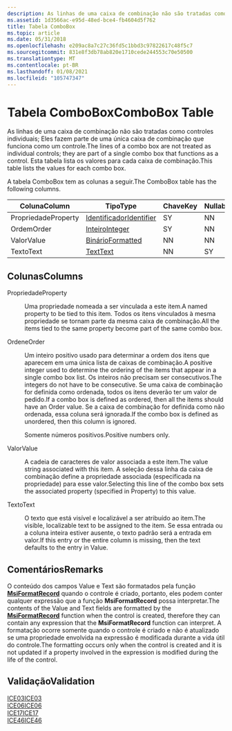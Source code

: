 ```yaml
---
description: As linhas de uma caixa de combinação não são tratadas como controles individuais; Eles fazem parte de uma única caixa de combinação que funciona como um controle. Esta tabela lista os valores para cada caixa de combinação.
ms.assetid: 1d3566ac-e95d-48ed-bce4-fb4604d5f762
title: Tabela ComboBox
ms.topic: article
ms.date: 05/31/2018
ms.openlocfilehash: e209ac8a7c27c36fd5c1bbd3c97822617c48f5c7
ms.sourcegitcommit: 831e8f3db78ab820e1710cede244553c70e50500
ms.translationtype: MT
ms.contentlocale: pt-BR
ms.lasthandoff: 01/08/2021
ms.locfileid: "105747347"
---
```

# <a name="combobox-table"></a><span data-ttu-id="bae3c-104">Tabela ComboBox</span><span class="sxs-lookup"><span data-stu-id="bae3c-104">ComboBox Table</span></span>

<span data-ttu-id="bae3c-105">As linhas de uma caixa de combinação não são tratadas como controles individuais; Eles fazem parte de uma única caixa de combinação que funciona como um controle.</span><span class="sxs-lookup"><span data-stu-id="bae3c-105">The lines of a combo box are not treated as individual controls; they are part of a single combo box that functions as a control.</span></span> <span data-ttu-id="bae3c-106">Esta tabela lista os valores para cada caixa de combinação.</span><span class="sxs-lookup"><span data-stu-id="bae3c-106">This table lists the values for each combo box.</span></span>

<span data-ttu-id="bae3c-107">A tabela ComboBox tem as colunas a seguir.</span><span class="sxs-lookup"><span data-stu-id="bae3c-107">The ComboBox table has the following columns.</span></span>



| <span data-ttu-id="bae3c-108">Coluna</span><span class="sxs-lookup"><span data-stu-id="bae3c-108">Column</span></span>   | <span data-ttu-id="bae3c-109">Tipo</span><span class="sxs-lookup"><span data-stu-id="bae3c-109">Type</span></span>                         | <span data-ttu-id="bae3c-110">Chave</span><span class="sxs-lookup"><span data-stu-id="bae3c-110">Key</span></span> | <span data-ttu-id="bae3c-111">Nullable</span><span class="sxs-lookup"><span data-stu-id="bae3c-111">Nullable</span></span> |
|----------|------------------------------|-----|----------|
| <span data-ttu-id="bae3c-112">Propriedade</span><span class="sxs-lookup"><span data-stu-id="bae3c-112">Property</span></span> | [<span data-ttu-id="bae3c-113">Identificador</span><span class="sxs-lookup"><span data-stu-id="bae3c-113">Identifier</span></span>](identifier.md) | <span data-ttu-id="bae3c-114">S</span><span class="sxs-lookup"><span data-stu-id="bae3c-114">Y</span></span>   | <span data-ttu-id="bae3c-115">N</span><span class="sxs-lookup"><span data-stu-id="bae3c-115">N</span></span>        |
| <span data-ttu-id="bae3c-116">Ordem</span><span class="sxs-lookup"><span data-stu-id="bae3c-116">Order</span></span>    | [<span data-ttu-id="bae3c-117">Inteiro</span><span class="sxs-lookup"><span data-stu-id="bae3c-117">Integer</span></span>](integer.md)       | <span data-ttu-id="bae3c-118">S</span><span class="sxs-lookup"><span data-stu-id="bae3c-118">Y</span></span>   | <span data-ttu-id="bae3c-119">N</span><span class="sxs-lookup"><span data-stu-id="bae3c-119">N</span></span>        |
| <span data-ttu-id="bae3c-120">Valor</span><span class="sxs-lookup"><span data-stu-id="bae3c-120">Value</span></span>    | [<span data-ttu-id="bae3c-121">Binário</span><span class="sxs-lookup"><span data-stu-id="bae3c-121">Formatted</span></span>](formatted.md)   | <span data-ttu-id="bae3c-122">N</span><span class="sxs-lookup"><span data-stu-id="bae3c-122">N</span></span>   | <span data-ttu-id="bae3c-123">N</span><span class="sxs-lookup"><span data-stu-id="bae3c-123">N</span></span>        |
| <span data-ttu-id="bae3c-124">Texto</span><span class="sxs-lookup"><span data-stu-id="bae3c-124">Text</span></span>     | [<span data-ttu-id="bae3c-125">Text</span><span class="sxs-lookup"><span data-stu-id="bae3c-125">Text</span></span>](text.md)             | <span data-ttu-id="bae3c-126">N</span><span class="sxs-lookup"><span data-stu-id="bae3c-126">N</span></span>   | <span data-ttu-id="bae3c-127">S</span><span class="sxs-lookup"><span data-stu-id="bae3c-127">Y</span></span>        |



 

## <a name="columns"></a><span data-ttu-id="bae3c-128">Colunas</span><span class="sxs-lookup"><span data-stu-id="bae3c-128">Columns</span></span>

<dl> <dt>

<span data-ttu-id="bae3c-129"><span id="Property"></span><span id="property"></span><span id="PROPERTY"></span>Propriedade</span><span class="sxs-lookup"><span data-stu-id="bae3c-129"><span id="Property"></span><span id="property"></span><span id="PROPERTY"></span>Property</span></span>
</dt> <dd>

<span data-ttu-id="bae3c-130">Uma propriedade nomeada a ser vinculada a este item.</span><span class="sxs-lookup"><span data-stu-id="bae3c-130">A named property to be tied to this item.</span></span> <span data-ttu-id="bae3c-131">Todos os itens vinculados à mesma propriedade se tornam parte da mesma caixa de combinação.</span><span class="sxs-lookup"><span data-stu-id="bae3c-131">All the items tied to the same property become part of the same combo box.</span></span>

</dd> <dt>

<span data-ttu-id="bae3c-132"><span id="Order"></span><span id="order"></span><span id="ORDER"></span>Ordene</span><span class="sxs-lookup"><span data-stu-id="bae3c-132"><span id="Order"></span><span id="order"></span><span id="ORDER"></span>Order</span></span>
</dt> <dd>

<span data-ttu-id="bae3c-133">Um inteiro positivo usado para determinar a ordem dos itens que aparecem em uma única lista de caixas de combinação.</span><span class="sxs-lookup"><span data-stu-id="bae3c-133">A positive integer used to determine the ordering of the items that appear in a single combo box list.</span></span> <span data-ttu-id="bae3c-134">Os inteiros não precisam ser consecutivos.</span><span class="sxs-lookup"><span data-stu-id="bae3c-134">The integers do not have to be consecutive.</span></span> <span data-ttu-id="bae3c-135">Se uma caixa de combinação for definida como ordenada, todos os itens deverão ter um valor de pedido.</span><span class="sxs-lookup"><span data-stu-id="bae3c-135">If a combo box is defined as ordered, then all the items should have an Order value.</span></span> <span data-ttu-id="bae3c-136">Se a caixa de combinação for definida como não ordenada, essa coluna será ignorada.</span><span class="sxs-lookup"><span data-stu-id="bae3c-136">If the combo box is defined as unordered, then this column is ignored.</span></span>

<span data-ttu-id="bae3c-137">Somente números positivos.</span><span class="sxs-lookup"><span data-stu-id="bae3c-137">Positive numbers only.</span></span>

</dd> <dt>

<span data-ttu-id="bae3c-138"><span id="Value"></span><span id="value"></span><span id="VALUE"></span>Valor</span><span class="sxs-lookup"><span data-stu-id="bae3c-138"><span id="Value"></span><span id="value"></span><span id="VALUE"></span>Value</span></span>
</dt> <dd>

<span data-ttu-id="bae3c-139">A cadeia de caracteres de valor associada a este item.</span><span class="sxs-lookup"><span data-stu-id="bae3c-139">The value string associated with this item.</span></span> <span data-ttu-id="bae3c-140">A seleção dessa linha da caixa de combinação define a propriedade associada (especificada na propriedade) para esse valor.</span><span class="sxs-lookup"><span data-stu-id="bae3c-140">Selecting this line of the combo box sets the associated property (specified in Property) to this value.</span></span>

</dd> <dt>

<span data-ttu-id="bae3c-141"><span id="Text"></span><span id="text"></span><span id="TEXT"></span>Texto</span><span class="sxs-lookup"><span data-stu-id="bae3c-141"><span id="Text"></span><span id="text"></span><span id="TEXT"></span>Text</span></span>
</dt> <dd>

<span data-ttu-id="bae3c-142">O texto que está visível e localizável a ser atribuído ao item.</span><span class="sxs-lookup"><span data-stu-id="bae3c-142">The visible, localizable text to be assigned to the item.</span></span> <span data-ttu-id="bae3c-143">Se essa entrada ou a coluna inteira estiver ausente, o texto padrão será a entrada em valor.</span><span class="sxs-lookup"><span data-stu-id="bae3c-143">If this entry or the entire column is missing, then the text defaults to the entry in Value.</span></span>

</dd> </dl>

## <a name="remarks"></a><span data-ttu-id="bae3c-144">Comentários</span><span class="sxs-lookup"><span data-stu-id="bae3c-144">Remarks</span></span>

<span data-ttu-id="bae3c-145">O conteúdo dos campos Value e Text são formatados pela função [**MsiFormatRecord**](/windows/desktop/api/Msiquery/nf-msiquery-msiformatrecorda) quando o controle é criado, portanto, eles podem conter qualquer expressão que a função **MsiFormatRecord** possa interpretar.</span><span class="sxs-lookup"><span data-stu-id="bae3c-145">The contents of the Value and Text fields are formatted by the [**MsiFormatRecord**](/windows/desktop/api/Msiquery/nf-msiquery-msiformatrecorda) function when the control is created, therefore they can contain any expression that the **MsiFormatRecord** function can interpret.</span></span> <span data-ttu-id="bae3c-146">A formatação ocorre somente quando o controle é criado e não é atualizado se uma propriedade envolvida na expressão é modificada durante a vida útil do controle.</span><span class="sxs-lookup"><span data-stu-id="bae3c-146">The formatting occurs only when the control is created and it is not updated if a property involved in the expression is modified during the life of the control.</span></span>

## <a name="validation"></a><span data-ttu-id="bae3c-147">Validação</span><span class="sxs-lookup"><span data-stu-id="bae3c-147">Validation</span></span>

<dl>

[<span data-ttu-id="bae3c-148">ICE03</span><span class="sxs-lookup"><span data-stu-id="bae3c-148">ICE03</span></span>](ice03.md)  
[<span data-ttu-id="bae3c-149">ICE06</span><span class="sxs-lookup"><span data-stu-id="bae3c-149">ICE06</span></span>](ice06.md)  
[<span data-ttu-id="bae3c-150">ICE17</span><span class="sxs-lookup"><span data-stu-id="bae3c-150">ICE17</span></span>](ice17.md)  
[<span data-ttu-id="bae3c-151">ICE46</span><span class="sxs-lookup"><span data-stu-id="bae3c-151">ICE46</span></span>](ice46.md)  
</dl>

 

 



